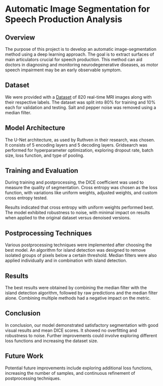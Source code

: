 # Automatic Image Segmentation for Speech Production Analysis

## Overview

The purpose of this project is to develop an automatic image-segmentation method using a deep learning approach. The goal is to extract surfaces of main articulators crucial for speech production. This method can aid doctors in diagnosing and monitoring neurodegenerative diseases, as motor speech impairment may be an early observable symptom.

## Dataset

We were provided with a [Dataset](https://drive.google.com/drive/folders/1OK4fb9pEtWFTq9Ki8UR2UQBELVJejrya?usp=share_link) of 820 real-time MRI images along with their respective labels. The dataset was split into 80% for training and 10% each for validation and testing. Salt and pepper noise was removed using a median filter.

## Model Architecture

The U-Net architecture, as used by Ruthven in their research, was chosen. It consists of 5 encoding layers and 5 decoding layers. Gridsearch was performed for hyperparameter optimization, exploring dropout rate, batch size, loss function, and type of pooling.

## Training and Evaluation

During training and postprocessing, the DICE coefficient was used to measure the quality of segmentation. Cross entropy was chosen as the loss function, with variations like uniform weights, adjusted weights, and custom cross entropy tested.

Results indicated that cross entropy with uniform weights performed best. The model exhibited robustness to noise, with minimal impact on results when applied to the original dataset versus denoised versions.

## Postprocessing Techniques

Various postprocessing techniques were implemented after choosing the best model. An algorithm for island detection was designed to remove isolated groups of pixels below a certain threshold. Median filters were also applied individually and in combination with island detection.

## Results

The best results were obtained by combining the median filter with the island detection algorithm, followed by raw predictions and the median filter alone. Combining multiple methods had a negative impact on the metric.

## Conclusion

In conclusion, our model demonstrated satisfactory segmentation with good visual results and mean DICE scores. It showed no overfitting and robustness to noise. Further improvements could involve exploring different loss functions and increasing the dataset size.

## Future Work

Potential future improvements include exploring additional loss functions, increasing the number of samples, and continuous refinement of postprocessing techniques.

